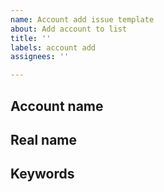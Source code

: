 ```yaml
---
name: Account add issue template
about: Add account to list
title: ''
labels: account add
assignees: ''

---
```


## Account name

## Real name

## Keywords
